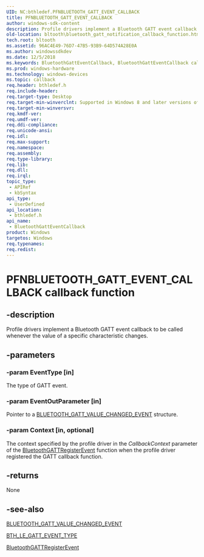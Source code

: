 ```yaml
---
UID: NC:bthledef.PFNBLUETOOTH_GATT_EVENT_CALLBACK
title: PFNBLUETOOTH_GATT_EVENT_CALLBACK
author: windows-sdk-content
description: Profile drivers implement a Bluetooth GATT event callback to be called whenever the value of a specific characteristic changes.
old-location: bltooth\bluetooth_gatt_notification_callback_function.htm
tech.root: bltooth
ms.assetid: 96AC4E49-76D7-47B5-93B9-64D574A28E0A
ms.author: windowssdkdev
ms.date: 12/5/2018
ms.keywords: BluetoothGattEventCallback, BluetoothGattEventCallback callback function [Bluetooth Devices], PFNBLUETOOTH_GATT_EVENT_CALLBACK, PFNBLUETOOTH_GATT_EVENT_CALLBACK callback, bltooth.bluetooth_gatt_notification_callback_function, bthledef/BluetoothGattEventCallback
ms.prod: windows-hardware
ms.technology: windows-devices
ms.topic: callback
req.header: bthledef.h
req.include-header: 
req.target-type: Desktop
req.target-min-winverclnt: Supported in Windows 8 and later versions of Windows.
req.target-min-winversvr: 
req.kmdf-ver: 
req.umdf-ver: 
req.ddi-compliance: 
req.unicode-ansi: 
req.idl: 
req.max-support: 
req.namespace: 
req.assembly: 
req.type-library: 
req.lib: 
req.dll: 
req.irql: 
topic_type:
 - APIRef
 - kbSyntax
api_type:
 - UserDefined
api_location:
 - bthledef.h
api_name:
 - BluetoothGattEventCallback
product: Windows
targetos: Windows
req.typenames: 
req.redist: 
---
```


# PFNBLUETOOTH_GATT_EVENT_CALLBACK callback function


## -description


Profile drivers implement a Bluetooth GATT event callback to be called whenever the value of a specific characteristic changes.


## -parameters




### -param EventType [in]

The type of GATT event.


### -param EventOutParameter [in]

Pointer to a <a href="https://msdn.microsoft.com/en-us/library/Mt188598(v=VS.85).aspx">BLUETOOTH_GATT_VALUE_CHANGED_EVENT</a> structure.


### -param Context [in, optional]

The context specified by the profile driver in the <i>CallbackContext</i> parameter of 
      the <a href="https://msdn.microsoft.com/en-us/library/Hh450804(v=VS.85).aspx">BluetoothGATTRegisterEvent</a> function 
      when the profile driver registered the GATT callback function.


## -returns



None




## -see-also




<a href="https://msdn.microsoft.com/en-us/library/Mt188598(v=VS.85).aspx">BLUETOOTH_GATT_VALUE_CHANGED_EVENT</a>



<a href="https://msdn.microsoft.com/en-us/library/Hh450849(v=VS.85).aspx">BTH_LE_GATT_EVENT_TYPE</a>



<a href="https://msdn.microsoft.com/en-us/library/Hh450804(v=VS.85).aspx">BluetoothGATTRegisterEvent</a>
 

 

